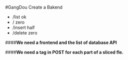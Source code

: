 #GangDou Create a Bakend* /list ok* / zero* /insert half* /delete zero####**We need a frontend and the list of database API**####**We need a tag in POST for each part of a sliced fle.**